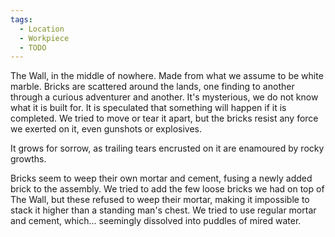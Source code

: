 ```yaml
---
tags:
  - Location
  - Workpiece
  - TODO
---
```

The Wall, in the middle of nowhere. Made from what we assume to be white marble. Bricks are scattered around the lands, one finding to another through a curious adventurer and another. 
It's mysterious, we do not know what it is built for. It is speculated that something will happen if it is completed. 
We tried to move or tear it apart, but the bricks resist any force we exerted on it, even gunshots or explosives. 

It grows for sorrow, as trailing tears encrusted on it are enamoured by rocky growths. 

Bricks seem to weep their own mortar and cement, fusing a newly added brick to the assembly.
We tried to add the few loose bricks we had on top of The Wall, but these refused to weep their mortar, making it impossible to stack it higher than a standing man's chest. 
We tried to use regular mortar and cement, which... seemingly dissolved into puddles of mired water. 